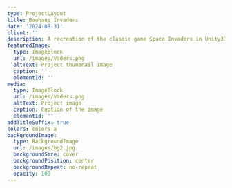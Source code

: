 ```yaml
---
type: ProjectLayout
title: Bauhaus Invaders
date: '2024-08-31'
client: ''
description: A recreation of the classic game Space Invaders in Unity3D and Unreal
featuredImage:
  type: ImageBlock
  url: /images/vaders.png
  altText: Project thumbnail image
  caption: ''
  elementId: ''
media:
  type: ImageBlock
  url: /images/vaders.png
  altText: Project image
  caption: Caption of the image
  elementId: ''
addTitleSuffix: true
colors: colors-a
backgroundImage:
  type: BackgroundImage
  url: /images/bg2.jpg
  backgroundSize: cover
  backgroundPosition: center
  backgroundRepeat: no-repeat
  opacity: 100
---
```

